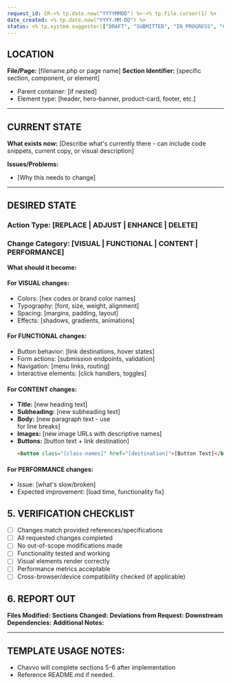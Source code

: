 ```yaml
---
request_id: CR-<% tp.date.now("YYYYMMDD") %>-<% tp.file.cursor(1) %>
date_created: <% tp.date.now("YYYY-MM-DD") %>
status: <% tp.system.suggester(["DRAFT", "SUBMITTED", "IN_PROGRESS", "COMPLETED"], ["DRAFT", "SUBMITTED", "IN_PROGRESS", "COMPLETED"]) %>
---
```

## LOCATION
**File/Page:** [filename.php or page name]
**Section Identifier:** [specific section, component, or element]
- Parent container: [if nested]
- Element type: [header, hero-banner, product-card, footer, etc.]

---
## CURRENT STATE
**What exists now:**
[Describe what's currently there - can include code snippets, current copy, or visual description]

**Issues/Problems:**
- [Why this needs to change]

---

## DESIRED STATE

### Action Type: [REPLACE | ADJUST | ENHANCE | DELETE]
### Change Category: [VISUAL | FUNCTIONAL | CONTENT | PERFORMANCE]

**What should it become:**

#### For VISUAL changes:
- Colors: [hex codes or brand color names]
- Typography: [font, size, weight, alignment]
- Spacing: [margins, padding, layout]
- Effects: [shadows, gradients, animations]

#### For FUNCTIONAL changes:
- Button behavior: [link destinations, hover states]
- Form actions: [submission endpoints, validation]
- Navigation: [menu links, routing]
- Interactive elements: [click handlers, toggles]

#### For CONTENT changes:
- **Title:** [new heading text]
- **Subheading:** [new subheading text]
- **Body:** [new paragraph text - use <br> for line breaks]
- **Images:** [new image URLs with descriptive names]
- **Buttons:** [button text + link destination]
  ```html
  <button class="[class-names]" href="[destination]">[Button Text]</button>
  ```

#### For PERFORMANCE changes:
- Issue: [what's slow/broken]
- Expected improvement: [load time, functionality fix]

## 5. VERIFICATION CHECKLIST
-[ ] Changes match provided references/specifications
- [ ]  All requested changes completed
- [ ]  No out-of-scope modifications made
- [ ]  Functionality tested and working
- [ ]  Visual elements render correctly
- [ ]  Performance metrics acceptable
- [ ]  Cross-browser/device compatibility checked (if applicable)
## 6. REPORT OUT
**Files Modified:**
**Sections Changed:**
**Deviations from Request:**
**Downstream Dependencies:**
**Additional Notes:**

---

## TEMPLATE USAGE NOTES:

- Chavvo will complete sections 5-6 after implementation
- Reference README.md if needed.
